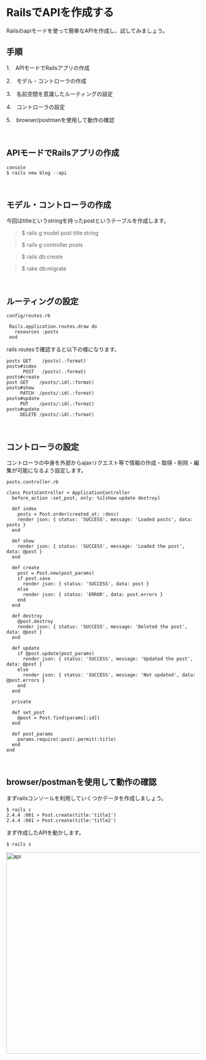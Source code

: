 # RailsでAPIを作成する

 Railsのapiモードを使って簡単なAPIを作成し、試してみましょう。

## 手順
1\.　APIモードでRailsアプリの作成

2\.　モデル・コントローラの作成

3\.　名前空間を意識したルーティングの設定

4\.　コントローラの設定

5\.　browser/postmanを使用して動作の確認

<br />

## APIモードでRailsアプリの作成
```
console
$ rails new blog --api
```
<br />

## モデル・コントローラの作成
今回はtitleというstringを持ったpostというテーブルを作成します。
> $ rails g model post title:string

> $ rails g controller posts

> $ rails db:create

> $ rake db:migrate

<br />

## ルーティングの設定
```
config/routes.rb

 Rails.application.routes.draw do
   resources :posts
 end
```
rails routesで確認すると以下の様になります。
```
posts GET    /posts(.:format)                                                                                  posts#index
      POST   /posts(.:format)                                                                                  posts#create
post GET    /posts/:id(.:format)                                                                              posts#show
     PATCH  /posts/:id(.:format)                                                                              posts#update
     PUT    /posts/:id(.:format)                                                                              posts#update
     DELETE /posts/:id(.:format)  
```
<br />

## コントローラの設定
コントローラの中身を外部からajaxリクエスト等で情報の作成・取得・削除・編集が可能になるよう設定します。
```
posts.controller.rb

class PostsController < ApplicationController
  before_action :set_post, only: %i[show update destroy]

  def index
    posts = Post.order(created_at: :desc)
    render json: { status: 'SUCCESS', message: 'Loaded posts', data: posts }
  end

  def show
    render json: { status: 'SUCCESS', message: 'Loaded the post', data: @post }
  end

  def create
    post = Post.new(post_params)
    if post.save
      render json: { status: 'SUCCESS', data: post }
    else
      render json: { status: 'ERROR', data: post.errors }
    end
  end

  def destroy
    @post.destroy
    render json: { status: 'SUCCESS', message: 'Deleted the post', data: @post }
  end

  def update
    if @post.update(post_params)
      render json: { status: 'SUCCESS', message: 'Updated the post', data: @post }
    else
      render json: { status: 'SUCCESS', message: 'Not updated', data: @post.errors }
    end
  end

  private

  def set_post
    @post = Post.find(params[:id])
  end

  def post_params
    params.require(:post).permit(:title)
  end
end
```
<br />

## browser/postmanを使用して動作の確認
まずrailsコンソールを利用していくつかデータを作成しましょう。
```
$ rails c 
2.4.4 :001 > Post.create(title:'title1')
2.4.4 :001 > Post.create(title:'title2')
```
まず作成したAPIを動かします。
```
$ rails s
```

<img width="526" alt="api" src="https://user-images.githubusercontent.com/83254076/142792835-f0baa310-e7a6-4560-b5a8-0a13793c63a8.png">

